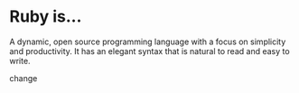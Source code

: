 # Ruby is...

A dynamic, open source programming language with a focus on simplicity and productivity. It has an elegant syntax that is natural to read and easy to write.

change